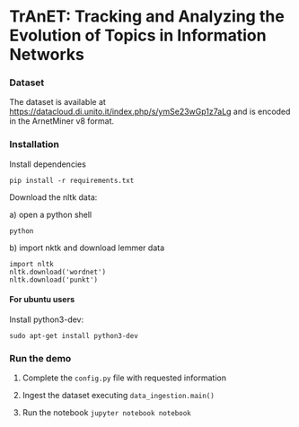 # TrAnET: Tracking and Analyzing the Evolution of Topics in Information Networks

### Dataset

The dataset is available at https://datacloud.di.unito.it/index.php/s/ymSe23wGp1z7aLg and is encoded in the ArnetMiner v8 format.

### Installation

Install dependencies 

	pip install -r requirements.txt

Download the nltk data: 

a) open a python shell

    python
    
b) import nktk and download lemmer data

    import nltk
    nltk.download('wordnet')
    nltk.download('punkt')

#### For ubuntu users

Install python3-dev:

	sudo apt-get install python3-dev

    
### Run the demo

1) Complete the `config.py` file with requested information

2) Ingest the dataset executing `data_ingestion.main()`

3) Run the notebook `jupyter notebook notebook`

